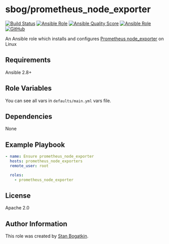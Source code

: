 # sbog/prometheus_node_exporter

[![Build Status](https://travis-ci.com/sorrowless/ansible_prometheus_node_exporter.svg?branch=master)](https://travis-ci.com/sorrowless/ansible_prometheus_node_exporter)
[![Ansible Role](https://img.shields.io/ansible/role/54627)](https://galaxy.ansible.com/sorrowless/prometheus_node_exporter)
[![Ansible Quality Score](https://img.shields.io/ansible/quality/54627)](https://galaxy.ansible.com/sorrowless/prometheus_node_exporter)
[![Ansible Role](https://img.shields.io/ansible/role/d/54627)](https://galaxy.ansible.com/sorrowless/prometheus_node_exporter)
[![GitHub](https://img.shields.io/github/license/sorrowless/ansible_prometheus_node_exporter)](https://github.com/sorrowless/ansible_prometheus_node_exporter/blob/master/LICENSE)

An Ansible role which installs and configures [Prometheus node_exporter](https://github.com/prometheus/node_exporter) on Linux

## Requirements

Ansible 2.8+

## Role Variables

You can see all vars in `defaults/main.yml` vars file.

## Dependencies

None

## Example Playbook

```yaml
- name: Ensure prometheus_node_exporter
  hosts: prometheus_node_exporters
  remote_user: root

  roles:
    - prometheus_node_exporter
```

## License

Apache 2.0

## Author Information

This role was created by [Stan Bogatkin](https://sbog.ru).
